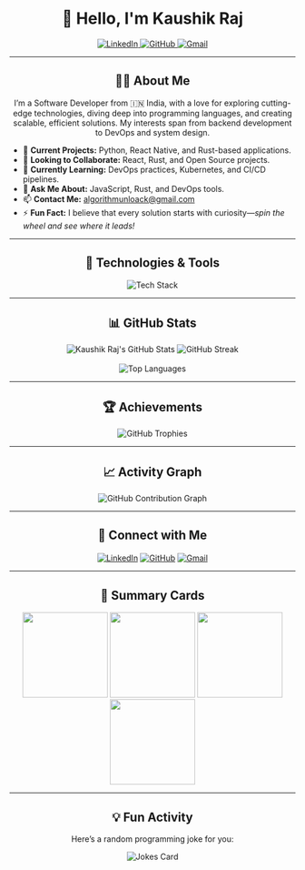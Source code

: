 <h1 align="center">👋 Hello, I'm Kaushik Raj</h1>

<p align="center">
<a href="https://www.linkedin.com/in/kaushik-raj-86929226a/" target="_blank">
<img src="https://img.shields.io/badge/LinkedIn-0077B5?style=for-the-badge&logo=linkedin&logoColor=white" alt="LinkedIn" />
</a>
<a href="https://github.com/shitcodebykaushik" target="_blank">
<img src="https://img.shields.io/badge/GitHub-100000?style=for-the-badge&logo=github&logoColor=white" alt="GitHub" />
</a>
<a href="mailto:algorithmunloack@gmail.com" target="_blank">
<img src="https://img.shields.io/badge/Gmail-D14836?style=for-the-badge&logo=gmail&logoColor=white" alt="Gmail" />
</a>
</p>

---

<h2 align="center">🙋‍♂️ About Me</h2>

<p align="center">
I’m a  Software Developer from 🇮🇳 India, with a love for exploring cutting-edge technologies, diving deep into programming languages, and creating scalable, efficient solutions. My interests span from backend development to DevOps and system design.
</p>

- 🔭 **Current Projects:** Python, React Native, and Rust-based applications.  
- 👯 **Looking to Collaborate:** React, Rust, and Open Source projects.  
- 🌱 **Currently Learning:** DevOps practices, Kubernetes, and CI/CD pipelines.  
- 💬 **Ask Me About:** JavaScript, Rust, and DevOps tools.  
- 📫 **Contact Me:** algorithmunloack@gmail.com  
- ⚡ **Fun Fact:** I believe that every solution starts with curiosity—*spin the wheel and see where it leads!*  

---

<h2 align="center">🔧 Technologies & Tools</h2>

<p align="center">
<img src="https://skillicons.dev/icons?i=go,rust,cpp,python,js,html,css,bash,nodejs,react,nextjs,redux,express,mongodb,postgres,redis,docker,kubernetes,jenkins,git,github,linux,vercel,postman,vscode,regex,reactnative&theme=dark" alt="Tech Stack" />
</p>

---

<h2 align="center">📊 GitHub Stats</h2>
<div align="center">
  <img src="https://github-readme-stats.vercel.app/api?username=shitcodebykaushik&show_icons=true&theme=tokyonight" alt="Kaushik Raj's GitHub Stats" />
  <img src="https://github-readme-streak-stats.herokuapp.com/?user=shitcodebykaushik&theme=tokyonight" alt="GitHub Streak" />
</div>
<br />
<div align="center">
  <img src="https://github-readme-stats.vercel.app/api/top-langs/?username=shitcodebykaushik&layout=compact&theme=tokyonight" alt="Top Languages" />
</div>

---

<h2 align="center">🏆 Achievements</h2>
<p align="center">
<img src="https://github-profile-trophy.vercel.app/?username=shitcodebykaushik&theme=juicyfresh&margin-w=15&margin-h=15" alt="GitHub Trophies" />
</p>

---

<h2 align="center">📈 Activity Graph</h2>
<p align="center">
<img src="https://github-readme-activity-graph.vercel.app/graph?username=shitcodebykaushik&theme=tokyo-night" alt="GitHub Contribution Graph" />
</p>

---

<h2 align="center">💼 Connect with Me</h2>
<p align="center">
  <a href="https://www.linkedin.com/in/kaushik-raj-86929226a/" target="_blank"><img align="center" src="https://img.shields.io/badge/LinkedIn-0077B5?style=for-the-badge&logo=linkedin&logoColor=white" alt="LinkedIn" /></a>
  <a href="https://github.com/shitcodebykaushik" target="_blank"><img align="center" src="https://img.shields.io/badge/GitHub-100000?style=for-the-badge&logo=github&logoColor=white" alt="GitHub" /></a>
  <a href="mailto:algorithmunloack@gmail.com" target="_blank"><img align="center" src="https://img.shields.io/badge/Gmail-D14836?style=for-the-badge&logo=gmail&logoColor=white" alt="Gmail" /></a>
</p>

---

<h2 align="center">🎯 Summary Cards</h2>
<div align="center">
  <img src="http://github-profile-summary-cards.vercel.app/api/cards/stats?username=shitcodebykaushik&theme=tokyonight" height="150" />
  <img src="http://github-profile-summary-cards.vercel.app/api/cards/most-commit-language?username=shitcodebykaushik&theme=tokyonight" height="150" />
  <img src="http://github-profile-summary-cards.vercel.app/api/cards/repos-per-language?username=shitcodebykaushik&theme=tokyonight" height="150" />
  <img src="http://github-profile-summary-cards.vercel.app/api/cards/profile-details?username=shitcodebykaushik&theme=tokyonight" height="150" />
</div>

---

<h2 align="center">💡 Fun Activity</h2>
<p align="center">Here’s a random programming joke for you:</p>
<p align="center"><img src="https://readme-jokes.vercel.app/api" alt="Jokes Card" /></p>
